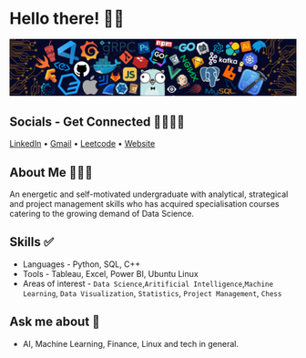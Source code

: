 # Hello there! 👋🏼
![image](https://github.com/TanmayMehta-ml/TanmayMehta-ml/blob/main/github_banner.png)
## Socials - Get Connected 🫱🏽‍🫲🏻
[LinkedIn](https://www.linkedin.com/in/tanmay-here/) &bullet; [Gmail](mehtatanmay9211@gmail.com) &bullet; [Leetcode](https://leetcode.com/mehtatanmay9211/) &bullet; [Website](https://sites.google.com/student.onlinedegree.iitm.ac.in/tanmay-mehta/student-portfolio) 

## About Me 🙋🏽‍♂️
An energetic and self-motivated undergraduate with analytical, strategical and project management skills who has acquired specialisation courses catering to the growing demand of Data Science.

## Skills ✅
* Languages - Python, SQL, C++
* Tools - Tableau, Excel, Power BI, Ubuntu Linux
* Areas of interest - `Data Science`,`Aritificial Intelligence`,`Machine Learning`, `Data Visualization`, `Statistics`, `Project Management`, `Chess`

## Ask me about 🌟

- AI, Machine Learning, Finance, Linux and tech in general.
